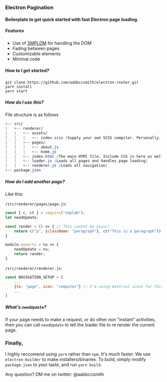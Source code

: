 ### Electron Pagination
#### Boilerplate to get quick started with fast Electron page loading.

##### Features
- Use of [SMPLDM](https://npmjs.org/package/smpldm) for handling the DOM
- Fading between pages
- Customizable elements
- Minimal code

##### How to I get started?
```
git clone https://github.com/aabbccsmith/electron-router.git
yarn install
yarn start
```

##### How do I use this?
File structure is as follows
```css
+-- src/
|   +-- renderer/
|   |   +-- assets/
|   |   |   +-- index.scss (Supply your own SCSS compiler. Personally, I use Live Sass Compiler for VSCode)
|   |   +-- pages/
|   |   |   +-- about.js
|   |   |   +-- home.js
|   |   +-- index.html (The main HTMl file. Include CSS in here as well as other meta)
|   |   +-- loader.js (Loads all pages and handles page loading)
|   |   +-- renderer.js (Loads all navigation)
+-- package.json
```

##### How do I add another page?
Like this:

`/src/renderer/pages/page.js`:
```javascript
const { c, ct } = require("smpldm");
let needUpdate;

const render = () => { // This cannot be async!
    return c("p", {className: "paragraph"}, ct("This is a paragraph"));
}

module.exports = nu => {
    needUpdate = nu;
    return render;
}
```
`/src/renderer/renderer.js`:
```javascript
const NAVIGATION_SETUP = [
    ...
    {to: "page", icon: "computer"} // I'm using material icons for this, but you can take out icon if you'd like.
    ...
]
```

##### What's `needUpdate`?
If your page needs to make a request, or do other non "instant" activities, then you can call `needUpdate` to tell the loader file to re render the current page.

### Finally,
I highly reccomend using `yarn` rather than `npm`. It's much faster.
We use `electron-builder` to make installers/binaries. To build, simply modify `package.json` to your taste, and run `yarn build`.

Any question? DM me on twitter: @aabbccsmith